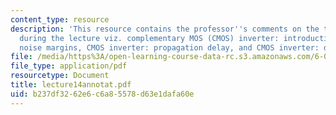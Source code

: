 ```yaml
---
content_type: resource
description: 'This resource contains the professor''s comments on the topics covered
  during the lecture viz. complementary MOS (CMOS) inverter: introduction, CMOS inverter:
  noise margins, CMOS inverter: propagation delay, and CMOS inverter: dynamic power.'
file: /media/https%3A/open-learning-course-data-rc.s3.amazonaws.com/6-012-microelectronic-devices-and-circuits-fall-2005/b237df3262e6c6a85578d63e1dafa60e_lecture14annotat.pdf
file_type: application/pdf
resourcetype: Document
title: lecture14annotat.pdf
uid: b237df32-62e6-c6a8-5578-d63e1dafa60e
---
```

